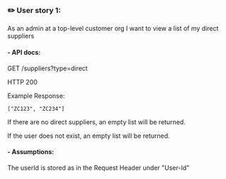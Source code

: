 
###  ✏️ User story 1:
As an admin at a top-level customer org
I want to view a list of my direct suppliers

#### - API docs:

GET /suppliers?type=direct

HTTP 200

Example Response:
```
["ZC123", "ZC234"]
```
If there are no direct suppliers, an empty list will be returned.

If the user does not exist, an empty list will be returned.

#### - Assumptions:
The userId is stored as in the Request Header under "User-Id"